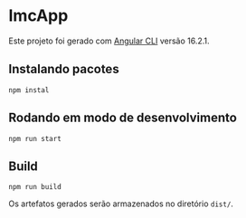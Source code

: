 # ImcApp

Este projeto foi gerado com [Angular CLI](https://github.com/angular/angular-cli) versão 16.2.1.

## Instalando pacotes

```
npm instal
```

## Rodando em modo de desenvolvimento

```
npm run start
```

## Build

```
npm run build
```

Os artefatos gerados serão armazenados no diretório `dist/`.
